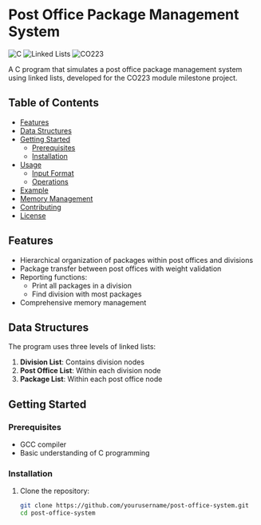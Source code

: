 # Post Office Package Management System

![C](https://img.shields.io/badge/C-Programming-blue)
![Linked Lists](https://img.shields.io/badge/Data%20Structures-Linked%20Lists-green)
![CO223](https://img.shields.io/badge/Module-CO223-orange)

A C program that simulates a post office package management system using linked lists, developed for the CO223 module milestone project.

## Table of Contents
- [Features](#features)
- [Data Structures](#data-structures)
- [Getting Started](#getting-started)
  - [Prerequisites](#prerequisites)
  - [Installation](#installation)
- [Usage](#usage)
  - [Input Format](#input-format)
  - [Operations](#operations)
- [Example](#example)
- [Memory Management](#memory-management)
- [Contributing](#contributing)
- [License](#license)

## Features
- Hierarchical organization of packages within post offices and divisions
- Package transfer between post offices with weight validation
- Reporting functions:
  - Print all packages in a division
  - Find division with most packages
- Comprehensive memory management

## Data Structures
The program uses three levels of linked lists:
1. **Division List**: Contains division nodes
2. **Post Office List**: Within each division node
3. **Package List**: Within each post office node

## Getting Started

### Prerequisites
- GCC compiler
- Basic understanding of C programming

### Installation
1. Clone the repository:
   ```bash
   git clone https://github.com/yourusername/post-office-system.git
   cd post-office-system
